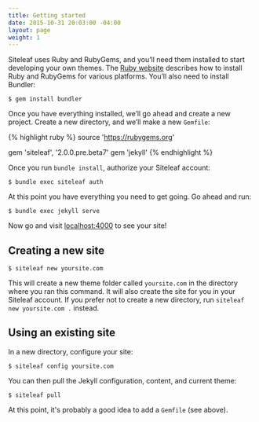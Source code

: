 ```yaml
---
title: Getting started
date: 2015-10-31 20:03:00 -04:00
layout: page
weight: 1
---
```


Siteleaf uses Ruby and RubyGems, and you’ll need them installed to start developing your own themes. The [Ruby website](https://www.ruby-lang.org/en/documentation/installation/) describes how to install Ruby and RubyGems for various platforms. You’ll also need to install Bundler:

```
$ gem install bundler
```

Once you have everything installed, we’ll go ahead and create a new project. Create a new directory, and we’ll make a new `Gemfile`:

{% highlight ruby %}
source 'https://rubygems.org'

gem 'siteleaf', '2.0.0.pre.beta7'
gem 'jekyll'
{% endhighlight %}

Once you run `bundle install`, authorize your Siteleaf account:

```
$ bundle exec siteleaf auth
```

At this point you have everything you need to get going. Go ahead and run:

```
$ bundle exec jekyll serve
```

Now go and visit [localhost:4000](http://localhost:4000) to see your site!

## Creating a new site

```
$ siteleaf new yoursite.com
```

This will create a new theme folder called `yoursite.com` in the directory where you ran this command. It will also create the site for you in your Siteleaf account. If you prefer not to create a new directory, run `siteleaf new yoursite.com .` instead.

## Using an existing site

In a new directory, configure your site:

```
$ siteleaf config yoursite.com
```

You can then pull the Jekyll configuration, content, and current theme:

```
$ siteleaf pull
```

At this point, it's probably a good idea to add a `Gemfile` (see above).
